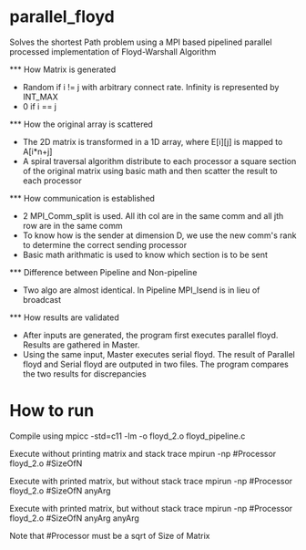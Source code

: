# parallel_floyd

Solves the shortest Path problem using a MPI based pipelined parallel processed implementation of Floyd-Warshall Algorithm

*** How Matrix is generated
- Random if i != j with arbitrary connect rate. Infinity is represented by INT_MAX
- 0 if i == j 

*** How the original array is scattered
- The 2D matrix is transformed in a 1D array, where E[i][j] is mapped to A[i*n+j]
- A spiral traversal algorithm distribute to each processor a square section of the original matrix using basic math and then scatter the result to each processor

*** How communication is established
- 2 MPI_Comm_split is used. All ith col are in the same comm and all jth row are in the same comm
- To know how is the sender at dimension D, we use the new comm's rank to determine the correct sending processor
- Basic math arithmatic is used to know which section is to be sent

*** Difference between Pipeline and Non-pipeline
- Two algo are almost identical. In Pipeline MPI_Isend is in lieu of broadcast

*** How results are validated
- After inputs are generated, the program first executes parallel floyd. Results are gathered in Master.
- Using the same input, Master executes serial floyd. The result of Parallel floyd and Serial floyd are outputed in two files. The program compares the two results for discrepancies 

# How to run

Compile using 
mpicc -std=c11 -lm -o floyd_2.o floyd_pipeline.c

Execute without printing matrix and stack trace
mpirun -np #Processor floyd_2.o #SizeOfN

Execute with printed matrix, but without stack trace
mpirun -np #Processor floyd_2.o #SizeOfN anyArg

Execute with printed matrix, but without stack trace
mpirun -np #Processor floyd_2.o #SizeOfN anyArg anyArg

Note that #Processor must be a sqrt of Size of Matrix
